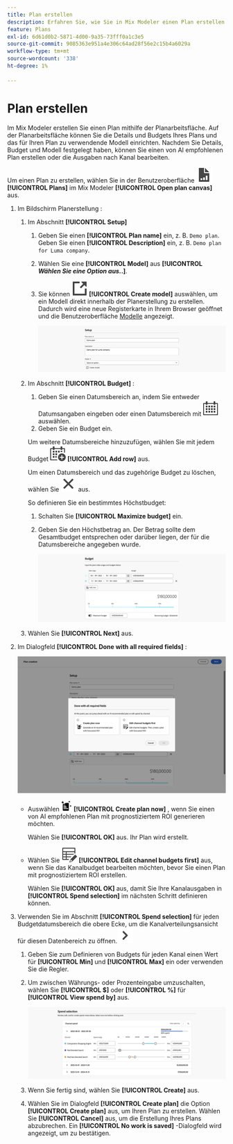 ```yaml
---
title: Plan erstellen
description: Erfahren Sie, wie Sie in Mix Modeler einen Plan erstellen.
feature: Plans
exl-id: 6d61d0b2-5871-4d00-9a35-73fff0a1c3e5
source-git-commit: 9085363e951a4e306c64ad28f56e2c15b4a6029a
workflow-type: tm+mt
source-wordcount: '338'
ht-degree: 1%

---
```



# Plan erstellen

Im Mix Modeler erstellen Sie einen Plan mithilfe der Planarbeitsfläche. Auf der Planarbeitsfläche können Sie die Details und Budgets Ihres Plans und das für Ihren Plan zu verwendende Modell einrichten. Nachdem Sie Details, Budget und Modell festgelegt haben, können Sie einen von AI empfohlenen Plan erstellen oder die Ausgaben nach Kanal bearbeiten.

Um einen Plan zu erstellen, wählen Sie in der Benutzeroberfläche ![PLan](/help/assets//icons/FileChart.svg) **[!UICONTROL Plans]** im Mix Modeler **[!UICONTROL Open plan canvas]** aus.

1. Im Bildschirm Planerstellung :

   1. Im Abschnitt **[!UICONTROL Setup]**

      1. Geben Sie einen **[!UICONTROL Plan name]** ein, z. B. `Demo plan`. Geben Sie einen **[!UICONTROL Description]** ein, z. B. `Demo plan for Luma company`.
      1. Wählen Sie eine **[!UICONTROL Model]** aus **[!UICONTROL _Wählen Sie eine Option aus._.]**.
      1. Sie können ![LinkOut](/help/assets//icons/LinkOut.svg) **[!UICONTROL Create model]** auswählen, um ein Modell direkt innerhalb der Planerstellung zu erstellen. Dadurch wird eine neue Registerkarte in Ihrem Browser geöffnet und die Benutzeroberfläche [Modelle](../models/overview.md) angezeigt.

         ![Einrichtung planen](/help/assets//plan-setup.png)

   1. Im Abschnitt **[!UICONTROL Budget]** :

      1. Geben Sie einen Datumsbereich an, indem Sie entweder Datumsangaben eingeben oder einen Datumsbereich mit ![Kalender](/help/assets//icons/Calendar.svg) auswählen.
      1. Geben Sie ein Budget ein.

      Um weitere Datumsbereiche hinzuzufügen, wählen Sie mit jedem Budget ![CalendarAdd](/help/assets//icons/CalendarAdd.svg) **[!UICONTROL Add row]** aus.

      Um einen Datumsbereich und das zugehörige Budget zu löschen, wählen Sie ![Schließen](/help/assets//icons/Close.svg) aus.

      So definieren Sie ein bestimmtes Höchstbudget:

      1. Schalten Sie **[!UICONTROL Maximize budget]** ein.
      1. Geben Sie den Höchstbetrag an. Der Betrag sollte dem Gesamtbudget entsprechen oder darüber liegen, der für die Datumsbereiche angegeben wurde.

         ![Budget planen](/help/assets//plan-budget.png)

   1. Wählen Sie **[!UICONTROL Next]** aus.

1. Im Dialogfeld **[!UICONTROL Done with all required fields]** :

   ![Plan abgeschlossen](/help/assets//plan-done-required-fields.png)

   * Auswählen <img src="/help/assets//icons/NewPlan.svg" width="25" /> **[!UICONTROL Create plan now]** , wenn Sie einen von AI empfohlenen Plan mit prognostiziertem ROI generieren möchten.

     Wählen Sie **[!UICONTROL OK]** aus. Ihr Plan wird erstellt.


   * Wählen Sie ![TableEdit](/help/assets//icons/TableEdit.svg) **[!UICONTROL Edit channel budgets first]** aus, wenn Sie das Kanalbudget bearbeiten möchten, bevor Sie einen Plan mit prognostiziertem ROI erstellen.

     Wählen Sie **[!UICONTROL OK]** aus, damit Sie Ihre Kanalausgaben in **[!UICONTROL Spend selection]** im nächsten Schritt definieren können.



1. Verwenden Sie im Abschnitt **[!UICONTROL Spend selection]** für jeden Budgetdatumsbereich die obere Ecke, um die Kanalverteilungsansicht für diesen Datenbereich zu öffnen.![](/help/assets//icons/ChevronRight.svg)

   1. Geben Sie zum Definieren von Budgets für jeden Kanal einen Wert für **[!UICONTROL Min]** und **[!UICONTROL Max]** ein oder verwenden Sie die Regler.

   1. Um zwischen Währungs- oder Prozenteingabe umzuschalten, wählen Sie **[!UICONTROL $]** oder **[!UICONTROL %]** für **[!UICONTROL View spend by]** aus.

      ![Ausgabenauswahl](/help/assets//plan-spend-selection.png)

   1. Wenn Sie fertig sind, wählen Sie **[!UICONTROL Create]** aus.

   1. Wählen Sie im Dialogfeld **[!UICONTROL Create plan]** die Option **[!UICONTROL Create plan]** aus, um Ihren Plan zu erstellen. Wählen Sie **[!UICONTROL Cancel]** aus, um die Erstellung Ihres Plans abzubrechen. Ein **[!UICONTROL No work is saved]** -Dialogfeld wird angezeigt, um zu bestätigen.
